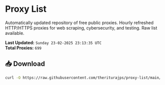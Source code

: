 # Proxy List

Automatically updated repository of free public proxies. Hourly refreshed HTTP/HTTPS proxies for web scraping, cybersecurity, and testing. Raw list available.

**Last Updated:** `Sunday 23-02-2025 23:13:35 UTC`  
**Total Proxies:** `699`

## 📥 Download
```bash
curl -O https://raw.githubusercontent.com/theriturajps/proxy-list/main/proxies.txt
